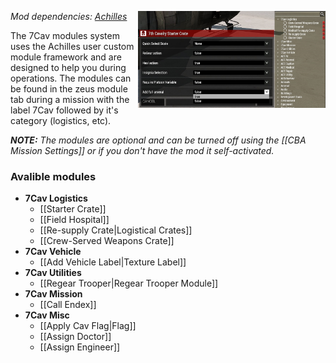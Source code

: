 <img align="right" width="300" height="155" src="https://github.com/7Cav/cScripts/blob/master/resourses/wikigfx/7Cav_Modules.png">*Mod dependencies: [Achilles](https://github.com/ArmaAchilles/Achilles)*

The 7Cav modules system uses the Achilles user custom module framework and are designed to help you during operations. The modules can be found in the zeus module tab during a mission with the label 7Cav followed by it's category (logistics, etc).

***NOTE:** The modules are optional and can be turned off using the [[CBA Mission Settings]] or if you don't have the mod it self-activated.*

### Avalible modules
* **7Cav Logistics**
  * [[Starter Crate]]
  * [[Field Hospital]]
  * [[Re-supply Crate|Logistical Crates]]
  * [[Crew-Served Weapons Crate]]
* **7Cav Vehicle**
  * [[Add Vehicle Label|Texture Label]]
* **7Cav Utilities**
  * [[Regear Trooper|Regear Trooper Module]]
* **7Cav Mission**
  * [[Call Endex]]
* **7Cav Misc**
  * [[Apply Cav Flag|Flag]]
  * [[Assign Doctor]]
  * [[Assign Engineer]]